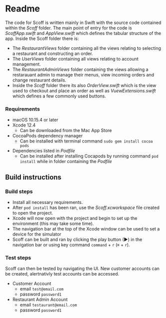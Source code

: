 # Readme

The code for Scoff is written mainly in Swift with the source code contained within the _Scoff_ folder. The main point of entry for the code is _ScoffApp.swift_ and _AppView.swift_ which defines the tabular structure of the app. Inside the Scoff folder there is:

-   The _RestaurantViews_ folder containing all the views relating to selecting a restaurant and constructing an order.
-   The _UserViews_ folder containing all views relating to account management.
-   The _RestaurantAdminViews_ folder containing the views allowing a restarauant admin to manage their menus, view incoming orders and change restaurant details.
-   Inside the _Scoff_ folder there its also _OrderView.swift_ which is the view used to checkout and place an order as well as _VuewExtensions.swift_ which defines a few commonly used buttons.

### Requirements

-   macOS 10.15.4 or later
-   Xcode 12.4
    -   Can be downloaded from the Mac App Store
-   CocoaPods dependency manager
    -   Can be installed with terminal command `sudo gem install cocoa pods`
-   Dependencies listed in _Podfile_
    -   Can be installed after installing Cocapods by running command `pod install` while in folder containing the _Podfile_

## Build instructions

### Build steps

-   Install all necessary requirements.
-   After `pod install` has been ran, use the _Scoff.xcworkspace_ file created to open the project.
-   Xcode will now open with the project and begin to set up the environment (this may take some time).
-   The navigation bar at the top of the Xcode window can be used to set a device for the simulator
-   Scoff can be built and ran by clicking the play button (▶) in the navigation bar or using key command `command` + `r` (`⌘` + `r`).

### Test steps

Scoff can then be tested by navigating the UI.
New customer accounts can be created, alertnativly test accounts can be accessed.

-   Customer Account
    -   email `test@email.com`
    -   password `password1`
-   Restaurant Admin Account
    -   email `testaurant@email.com`
    -   password `password1`
